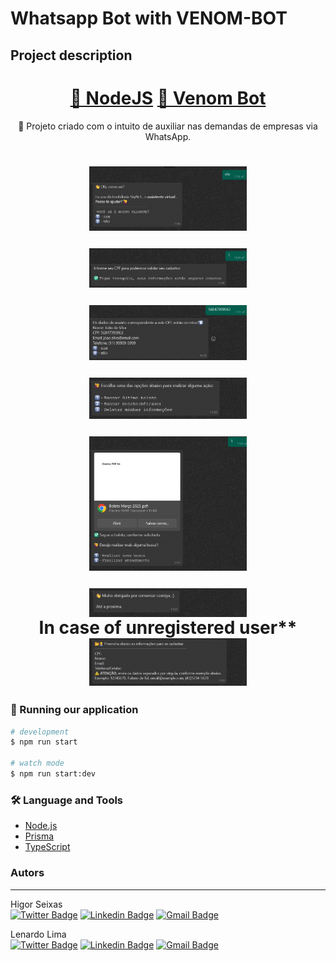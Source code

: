 # Whatsapp Bot with VENOM-BOT

## Project description

<p align="center"></p>
<h1 align="center">
    <a href="https://nodejs.org/en/">🔗 NodeJS</a>
    <a href="https://www.npmjs.com/package/venom-bot">🧠 Venom Bot</a>
</h1>
<p align="center">🚀 Projeto criado com o intuito de auxiliar nas demandas de empresas via WhatsApp.</p>
<h1 align="center">

  <img alt="Welcome" title="Welcome" align="center" style="width: 50%" src="./assets/welcome.png" /><br/>
 
  <img alt="Menu" title="Menu" align="center" style="width: 50%" src="./assets\Informe_CPF.png" /><br/>
  
  <img alt="Order" title="Order" align="center" style="width: 50%" src="./assets/Confirmacao_de _cpf.png" /><br/>
 
  <img alt="Order" title="Order" align="center" style="width: 50%" src="./assets/user_choises.png" /><br/>

  <img alt="Address" title="Address" align="center" style="width: 50%" src="./assets/SendBoleto.png" /><br/>

  <img alt="Bill" title="Bill" align="center" style="width: 50%" src="./assets/final.png" /><br/>
  In case of unregistered user**
  <img alt="Assistant" title="Assistant" align="center" style="width: 50%" src="./assets/cadastro.png" />
</h1>

### 🎲 Running our application

```bash
# development
$ npm run start

# watch mode
$ npm run start:dev
```

### 🛠 Language and Tools

- [Node.js](https://nodejs.org/en/)
- [Prisma](https://www.prisma.io/docs)
- [TypeScript](https://www.typescriptlang.org/docs/)

### Autors

---

Higor Seixas<br/>
[![Twitter Badge](https://img.shields.io/badge/-@juniorwmr-1ca0f1?style=flat-square&labelColor=1ca0f1&logo=twitter&logoColor=white&link=https://twitter.com/juniorwmr)](https://twitter.com/HigorSeixas2) [![Linkedin Badge](https://img.shields.io/badge/-Washington-blue?style=flat-square&logo=Linkedin&logoColor=white&link=https://www.linkedin.com/in/juniorwmr/)](https://www.linkedin.com/in/higor-celm-seixas-27rj/)
[![Gmail Badge](https://img.shields.io/badge/-juniorwmr@gmail.com-c14438?style=flat-square&logo=Gmail&logoColor=white&link=mailto:juniorripardo@gmail.com)](higor.c.seixas@gmail.com)

Lenardo Lima<br/>
[![Twitter Badge](https://img.shields.io/badge/-@juniorwmr-1ca0f1?style=flat-square&labelColor=1ca0f1&logo=twitter&logoColor=white&link=https://twitter.com/juniorwmr)](https://twitter.com/arochaleeo) [![Linkedin Badge](https://img.shields.io/badge/-Washington-blue?style=flat-square&logo=Linkedin&logoColor=white&link=https://www.linkedin.com/in/juniorwmr/)](https://www.linkedin.com/in/leonardo-vin%C3%ADcius-r-7ba1a6118/)
[![Gmail Badge](https://img.shields.io/badge/-juniorwmr@gmail.com-c14438?style=flat-square&logo=Gmail&logoColor=white&link=mailto:juniorripardo@gmail.com)](leonardorocha.limaa@gmail.com)
